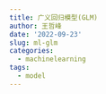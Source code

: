 ```yaml
---
title: 广义回归模型(GLM)
author: 王哲峰
date: '2022-09-23'
slug: ml-glm
categories:
  - machinelearning
tags:
  - model
---
```



